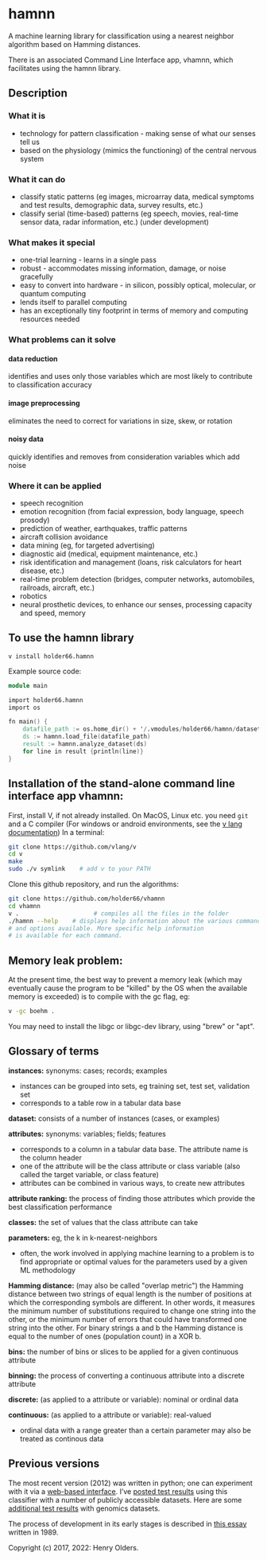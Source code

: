 # hamnn

A machine learning library for classification using a nearest neighbor algorithm based on Hamming distances.

There is an associated Command Line Interface app, vhamnn, which facilitates 
using the hamnn library.

## Description

### What it is
- technology for pattern classification - making sense of what our senses tell us
- based on the physiology (mimics the functioning) of the central nervous system

### What it can do
- classify static patterns (eg images, microarray data, medical symptoms and test results, demographic data, survey results, etc.)
- classify serial (time-based) patterns (eg speech, movies, real-time sensor data, radar information, etc.) (under development)

### What makes it special
- one-trial learning - learns in a single pass
- robust - accommodates missing information, damage, or noise gracefully
- easy to convert into hardware - in silicon, possibly optical, molecular, or quantum computing
- lends itself to parallel computing
- has an exceptionally tiny footprint in terms of memory and computing resources needed

### What problems can it solve
#### data reduction
identifies and uses only those variables which are most likely to contribute to classification accuracy
#### image preprocessing
eliminates the need to correct for variations in size, skew, or rotation
#### noisy data
quickly identifies and removes from consideration variables which add noise

### Where it can be applied
- speech recognition
- emotion recognition (from facial expression, body language, speech prosody)
- prediction of weather, earthquakes, traffic patterns
- aircraft collision avoidance
- data mining (eg, for targeted advertising)
- diagnostic aid (medical, equipment maintenance, etc.)
- risk identification and management (loans, risk calculators for heart disease, etc.)
- real-time problem detection (bridges, computer networks, automobiles, railroads, aircraft, etc.)
- robotics
- neural prosthetic devices, to enhance our senses, processing capacity and speed, memory

## To use the hamnn library
`v install holder66.hamnn`

Example source code:
```v
module main

import holder66.hamnn
import os

fn main() {
    datafile_path := os.home_dir() + '/.vmodules/holder66/hamnn/datasets/iris.tab'
    ds := hamnn.load_file(datafile_path)
    result := hamnn.analyze_dataset(ds)
    for line in result {println(line)}
}
```

## Installation of the stand-alone command line interface app vhamnn:
First, install V, if not already installed. On MacOS, Linux etc. you need `git` and a C compiler (For windows or android environments, see the [v lang documentation](https://github.com/vlang/v/blob/master/doc/docs.md#windows)) In a terminal:
```sh
git clone https://github.com/vlang/v
cd v
make
sudo ./v symlink	# add v to your PATH
```
Clone this github repository, and run the algorithms:
```sh
git clone https://github.com/holder66/vhamnn
cd vhamnn
v .                     # compiles all the files in the folder
./hamnn --help    # displays help information about the various commands
# and options available. More specific help information
# is available for each command.
```
## Memory leak problem:

At the present time, the best way to prevent a memory leak (which may eventually
 cause the program to be "killed" by the OS when the available memory is exceeded) is to compile with the gc flag, eg:

 ```sh
 v -gc boehm .
 ```
You may need to install the libgc or libgc-dev library, using "brew" or "apt".



## Glossary of terms
**instances:** synonyms: cases; records; examples
- instances can be grouped into sets, eg training set, test set, validation set
- corresponds to a table row in a tabular data base

**dataset:** consists of a number of instances (cases, or examples)

**attributes:** synonyms: variables; fields; features
- corresponds to a column in a tabular data base. The attribute name is the column header
- one of the attribute will be the class attribute or class variable (also called the target variable, or class feature)
- attributes can be combined in various ways, to create new attributes

**attribute ranking:** the process of finding those attributes which provide the best classification performance

**classes:** the set of values that the class attribute can take

**parameters:** eg, the k in k-nearest-neighbors
- often, the work involved in applying machine learning to a problem is to find appropriate or optimal values for the parameters used by a given ML methodology

**Hamming distance:** (may also be called "overlap metric") the Hamming distance between two strings of equal length is the number of positions at which the corresponding symbols are different. In other words, it measures the minimum number of substitutions required to change one string into the other, or the minimum number of errors that could have transformed one string into the other. For binary strings a and b the Hamming distance is equal to the number of ones (population count) in a XOR b.

**bins:** the number of bins or slices to be applied for a given continuous attribute

**binning:** the process of converting a continuous attribute into a discrete attribute

**discrete:** (as applied to a attribute or variable): nominal or ordinal data

**continuous:** (as applied to a attribute or variable): real-valued
- ordinal data with a range greater than a certain parameter may also be treated as continous data


## Previous versions
The most recent version (2012) was written in python; one can experiment with it via a [web-based interface](http://hammingnn.olders.ca). I’ve [posted test results](https://henry.olders.ca/wordpress/?p=613) using this classifier with a number of publicly accessible datasets. Here are some [additional test results](https://henry.olders.ca/wordpress/?p=381) with genomics datasets.

The process of development in its early stages is described in [this essay](https://henry.olders.ca/wordpress/?p=731) written in 1989.



Copyright (c) 2017, 2022: Henry Olders.
